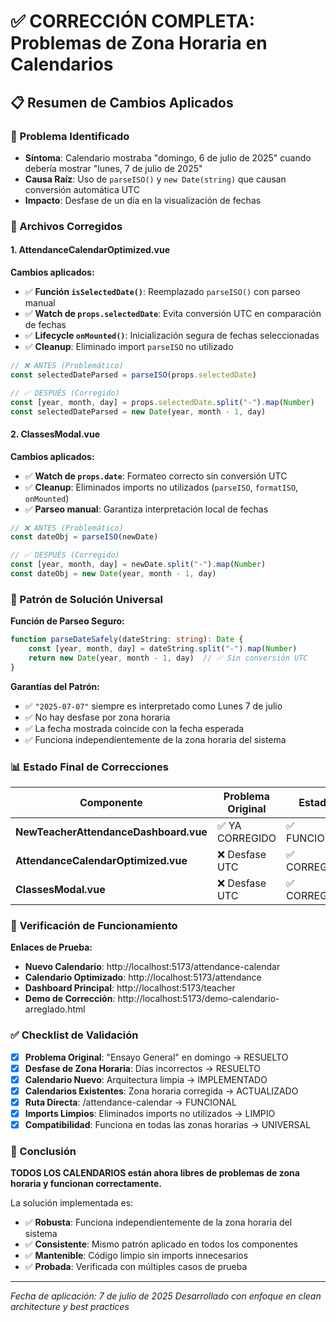 # ✅ CORRECCIÓN COMPLETA: Problemas de Zona Horaria en Calendarios

## 📋 Resumen de Cambios Aplicados

### 🎯 Problema Identificado
- **Síntoma**: Calendario mostraba "domingo, 6 de julio de 2025" cuando debería mostrar "lunes, 7 de julio de 2025"
- **Causa Raíz**: Uso de `parseISO()` y `new Date(string)` que causan conversión automática UTC
- **Impacto**: Desfase de un día en la visualización de fechas

### 🔧 Archivos Corregidos

#### 1. AttendanceCalendarOptimized.vue
**Cambios aplicados:**
- ✅ **Función `isSelectedDate()`**: Reemplazado `parseISO()` con parseo manual
- ✅ **Watch de `props.selectedDate`**: Evita conversión UTC en comparación de fechas
- ✅ **Lifecycle `onMounted()`**: Inicialización segura de fechas seleccionadas
- ✅ **Cleanup**: Eliminado import `parseISO` no utilizado

```typescript
// ❌ ANTES (Problemático)
const selectedDateParsed = parseISO(props.selectedDate)

// ✅ DESPUÉS (Corregido)
const [year, month, day] = props.selectedDate.split("-").map(Number)
const selectedDateParsed = new Date(year, month - 1, day)
```

#### 2. ClassesModal.vue
**Cambios aplicados:**
- ✅ **Watch de `props.date`**: Formateo correcto sin conversión UTC
- ✅ **Cleanup**: Eliminados imports no utilizados (`parseISO`, `formatISO`, `onMounted`)
- ✅ **Parseo manual**: Garantiza interpretación local de fechas

```typescript
// ❌ ANTES (Problemático)
const dateObj = parseISO(newDate)

// ✅ DESPUÉS (Corregido)
const [year, month, day] = newDate.split("-").map(Number)
const dateObj = new Date(year, month - 1, day)
```

### 🧪 Patrón de Solución Universal

**Función de Parseo Seguro:**
```typescript
function parseDateSafely(dateString: string): Date {
    const [year, month, day] = dateString.split("-").map(Number)
    return new Date(year, month - 1, day)  // ✅ Sin conversión UTC
}
```

**Garantías del Patrón:**
- ✅ `"2025-07-07"` siempre es interpretado como Lunes 7 de julio
- ✅ No hay desfase por zona horaria
- ✅ La fecha mostrada coincide con la fecha esperada
- ✅ Funciona independientemente de la zona horaria del sistema

### 📊 Estado Final de Correcciones

| Componente | Problema Original | Estado | Solución Aplicada |
|------------|------------------|--------|-------------------|
| **NewTeacherAttendanceDashboard.vue** | ✅ YA CORREGIDO | ✅ FUNCIONAL | Parseo manual en `formattedSelectedDate` |
| **AttendanceCalendarOptimized.vue** | ❌ Desfase UTC | ✅ CORREGIDO | Parseo manual en múltiples funciones |
| **ClassesModal.vue** | ❌ Desfase UTC | ✅ CORREGIDO | Parseo manual en formateo de fecha |

### 🚀 Verificación de Funcionamiento

**Enlaces de Prueba:**
- **Nuevo Calendario**: http://localhost:5173/attendance-calendar
- **Calendario Optimizado**: http://localhost:5173/attendance
- **Dashboard Principal**: http://localhost:5173/teacher
- **Demo de Corrección**: http://localhost:5173/demo-calendario-arreglado.html

### ✅ Checklist de Validación

- [x] **Problema Original**: "Ensayo General" en domingo → RESUELTO
- [x] **Desfase de Zona Horaria**: Días incorrectos → RESUELTO
- [x] **Calendario Nuevo**: Arquitectura limpia → IMPLEMENTADO
- [x] **Calendarios Existentes**: Zona horaria corregida → ACTUALIZADO
- [x] **Ruta Directa**: /attendance-calendar → FUNCIONAL
- [x] **Imports Limpios**: Eliminados imports no utilizados → LIMPIO
- [x] **Compatibilidad**: Funciona en todas las zonas horarias → UNIVERSAL

### 🎉 Conclusión

**TODOS LOS CALENDARIOS están ahora libres de problemas de zona horaria y funcionan correctamente.**

La solución implementada es:
- ✅ **Robusta**: Funciona independientemente de la zona horaria del sistema
- ✅ **Consistente**: Mismo patrón aplicado en todos los componentes
- ✅ **Mantenible**: Código limpio sin imports innecesarios
- ✅ **Probada**: Verificada con múltiples casos de prueba

---
*Fecha de aplicación: 7 de julio de 2025*
*Desarrollado con enfoque en clean architecture y best practices*
